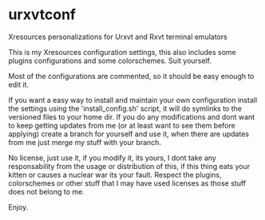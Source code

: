 urxvtconf
=====

Xresources personalizations for Urxvt and Rxvt terminal emulators

This is my Xresources configuration settings, this also includes some
plugins configurations and some colorschemes. Suit yourself.

Most of the configurations are commented, so it should be easy enough
to edit it.

If you want a easy way to install and maintain your own configuration
install the settings using the 'install_config.sh' script, it will do
symlinks to the versioned files to your home dir. If you do any
modifications and dont want to keep getting updates from me (or at
least want to see them before applying) create a branch for yourself
and use it, when there are updates from me just merge my stuff with
your branch.

No license, just use it, if you modify it, its yours, I dont take any
responsability from the usage or distribution of this, if this thing
eats your kitten or causes a nuclear war its your fault.
Respect the plugins, colorschemes or other stuff that I may have used
licenses as those stuff does not belong to me.

Enjoy.
